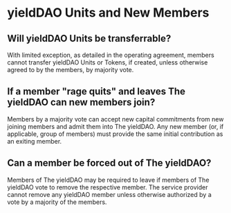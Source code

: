 # yieldDAO Units and New Members

## Will yieldDAO Units be transferrable?

With limited exception, as detailed in the operating agreement, members cannot transfer yieldDAO Units or Tokens, if created, unless otherwise agreed to by the members, by majority vote.

## If a member "rage quits" and leaves The yieldDAO can new members join?

Members by a majority vote can accept new capital commitments from new joining members and admit them into The yieldDAO. Any new member (or, if applicable, group of members) must provide the same initial contribution as an exiting member.

## Can a member be forced out of The yieldDAO?

Members of The yieldDAO may be required to leave if members of The yieldDAO vote to remove the respective member. The service provider cannot remove any yieldDAO member unless otherwise authorized by a vote by a majority of the members.
